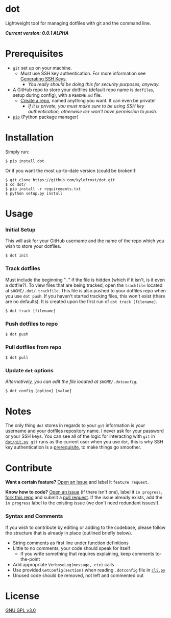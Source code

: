 # dot

Lightweight tool for managing dotfiles with git and the command line.

__*Current version: 0.0.1 ALPHA*__

# Prerequisites

- `git` set up on your machine.
    - Must use SSH key authentication. For more information see [Generating SSH Keys](https://help.github.com/articles/generating-ssh-keys/).
        - *You really should be doing this for security purposes, anyway.*
- A GitHub repo to store your dotfiles (default repo name is `dotfiles`, setup during config), with a `README.md` file.
    - [Create a repo](https://github.com/new), named anything you want. It can even be private!
        - *If it is private, you must make sure to be using SSH key authentication, otherwise `dot` won't have permission to push.*
- [`pip`](https://pypi.python.org/pypi/pip) (Python package manager)

# Installation

Simply run:

    $ pip install dot
    
Or if you want the most up-to-date version (could be broken!):
    
    $ git clone https://github.com/kylefrost/dot.git
    $ cd dot/
    $ pip install -r requirements.txt
    $ python setup.py install


# Usage

### Initial Setup

This will ask for your GitHub username and the name of the repo which you wish to store your dotfiles.

    $ dot init


### Track dotfiles

Must include the beginning "`.`" if the file is hidden (which if it isn't, is it even a dotfile?). To view files that are being tracked, open the `trackfile` located at `$HOME/.dot/.trackfile`. This file is also pushed to your dotfiles repo when you use `dot push`. If you haven't started tracking files, this won't exist (there are no defaults). It is created upon the first run of `dot track [filename]`.

    $ dot track [filename]


### Push dotfiles to repo

    $ dot push

### Pull dotfiles from repo

    $ dot pull

### Update `dot` options

*Alternatively, you can edit the file located at `$HOME/.dotconfig`.*

    $ dot config [option] [value]


# Notes

The only thing `dot` stores in regards to your `git` information is your username and your dotfiles repository name. I never ask for your password or your SSH keys. You can see all of the logic for interacting with `git` in [`dot/git.py`](dot/git.py). `git` runs as the current user when you use `dot`, this is why SSH key authentication is a [prerequisite](https://github.com/kylefrost/dot#prerequisites), to make things go smoother.

# Contribute

__Want a certain feature?__ [Open an issue](https://github.com/kylefrost/dot/issues) and label it `feature request`.

__Know how to code?__ [Open an issue](https://github.com/kylefrost/dot/issues) (if there isn't one), label it `in progress`, [fork this repo](https://github.com/kylefrost/dot/fork) and submit a [pull request](https://github.com/kylefrost/dot/pulls). If the issue already exists, add the `in progress` label to the existing issue (we don't need redundant issues!).

### Syntax and Comments

If you wish to contribute by editing or adding to the codebase, please follow the structure that is already in place (outlined briefly below).

- String comments as first line under function definitions
- Little to no comments, your code should speak for itself
    - If you write something that requires explaining, keep comments to-the-point
- Add appropriate `VerboseLog(message, ctx)` calls
- Use provided `GetConfig(section)` when reading `.dotconfig` file in [`cli.py`](dot/cli.py)
- Unused code should be removed, not left and commented out

# License

[GNU GPL v3.0](LICENSE)
